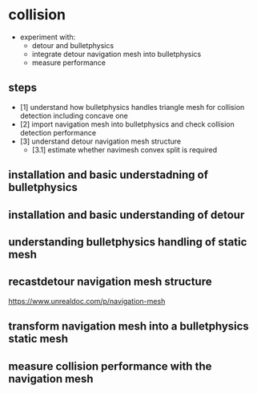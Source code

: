 # collision 

- experiment with:
  - detour and bulletphysics
  - integrate detour navigation mesh into bulletphysics 
  - measure performance 

## steps

- [1] understand how bulletphysics handles triangle mesh for collision detection including concave one
- [2] import navigation mesh into bulletphysics and check collision detection performance
- [3] understand detour navigation mesh structure 
  - [3.1] estimate whether navimesh convex split is required

## installation and basic understadning of bulletphysics


## installation and basic understanding of detour


## understanding bulletphysics handling of static mesh 


## recastdetour navigation mesh structure 

https://www.unrealdoc.com/p/navigation-mesh


## transform navigation mesh into a bulletphysics static mesh


## measure collision performance with the navigation mesh



